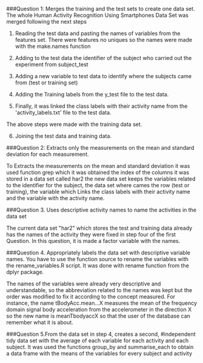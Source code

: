 ###Question 1: Merges the training and the test sets to create one data set.
The whole Human Activity Recognition Using Smartphones Data Set was merged following the next steps

1. Reading the test data and pasting the names of variables from the features set. There
were features no uniques so the names were made with the make.names function

2. Adding to the test data the identifier of the subject who carried out the experiment from subject_test

3. Adding a new variable to test data to identify where the subjects came from (test or training set)

4. Adding the Training labels from the y_test file to the test data.

5. Finally, it was linked the class labels with their activity name from the 'activity_labels.txt' file to the test data.

The above steps were made with the training data set.

6. Joining the test data and training data.

###Question 2: Extracts only the measurements on the mean and standard deviation for each measurement.

To Extracts the measurements on the mean and standard deviation it was used function grep which it was obtained the index of the columns it was stored in a data set called har2 the new data set keeps the variables related to the identifier for the subject, the data set where cames the row (test or training), the variable which Links the class labels with their activity name and the variable with the activity name.

###Question 3. Uses descriptive activity names to name the activities in the data set

The current data set "har2" which stores the test and training data already has the names of the activity they were fixed in step four of the first Question.
In this question, it is made a factor variable with the names.

###Question 4. Appropriately labels the data set with descriptive variable names.
You have to use the function source to rename the variables with the rename_variables.R script. It was done with rename function from the dplyr package.

The names of the variables were already very descriptive and understandable, so the abbreviation related to the names was kept but the order was modified to fix it according to the concept measured. For instance, the name tBodyAcc.mean...X measures the mean of the frequency domain signal body acceleration from the accelerometer in the direction X so the new name is meanTbodyaccX so that the user of the database can remember what it is about.

###Question 5.From the data set in step 4, creates a second, #independent tidy data set with the average of each variable for each activity and each subject.
It was used the functions group_by and summarise_each to obtain a data frame with the means of the variables for every subject and activity
